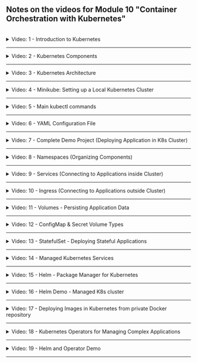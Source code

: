 ## Notes on the videos for Module 10 "Container Orchestration with Kubernetes"
<br />

<details>
<summary>Video: 1 - Introduction to Kubernetes</summary>
<br />

Kubernetes (aka K8s or Kube) is an open source container orchestration tool, developed by Google. It automates many processes involved in deploying, managing and scaling containerized applications.

It provides
- high availability or no downtime
- automatic scaling
- disaster recovery - Backup and Restore
- self-healing

</details>

*****

<details>
<summary>Video: 2 - Kubernetes Components</summary>
<br />

Main Kubernetes components worth knowing:
- Pod
- Service
- Ingress
- Config Map
- Secret
- Deployment
- Statefulset
- Volumes

### Pod
- Smallest unit of K8s
- An abstraction over container
- Usually 1 container per Pod (1 main container and n helper containers)
- Each Pod gets its own internal IP address (not each container)
- Pods are ephemeral (can die and be replaced)
- A new IP address is assigned on re-creation

### Service
- A permanent IP address that can be attached to a Pod
- Lifecycles of Service and Pod are not connected, so if a Pod crashes and gets re-created, the Service and its IP address will stay the same
- If Pods are replicated on multiple nodes, the Service can also serve as a loadbalancer for the Pods of the same type
- When creating a service you can specify its type:
  - Internal Service: By default, for example a database, which should not be accessible from outside
  - External Service: Application accessible through browser
- The address of an external Service is just `http://<node-ip>:<service-port>`

### Ingress
- Ingress is the entrypoint to your K8s cluster
- Request goes to Ingress first, which does the forwarding to the Service
- The address of the Ingress is `https://<my-app-domain>`

### ConfigMap & Secret
For external configuration, Kubernetes has these 2 components:
- ConfigMaps store non-confidential data in key-value pairs
- Secrets store sensitive data such as passwords or tokens. See [Managing Secrets](https://blog.aquasec.com/managing-kubernetes-secrets) for more information.
- Pods can consume ConfigMaps and Secrets 
  - as environment variables, 
  - CLI arguments 
  - or as config files in a Volume

### Volume
When a container crashes, K8s restarts the container but with a clean state. Meaning your data is lost!

- The Volume component attaches a physical storage on a hard drive to your Pod
- The storage could be either on a local server or outside the K8s cluster

Think of storage as an external hard drive plugged in to your K8s cluster. As a consequence, K8s doesn't manage any data persistence. So you are responsible for backing up, replicating the data etc.

### Deployment
A Deployment is a blueprint of Pods. By defining the number of replicas, K8s creates the Pods. The Service acts as a loadbalancer for the replicated Pods. Having load balanced replicas our setup is much more robust.

### StatefulSet
A StatefulSet is a blueprint for stateful applications, like databases etc. In addition to replicating features, StatefulSet makes sure database reads and writes are synchronized to avoid data inconsistencies.

### Layers of Abstraction
Deployment manages a\
-> ReplicaSet, which manages\
--> Pods, which are an abstraction of\
---> Containers

</details>

*****

<details>
<summary>Video: 3 - Kubernetes Architecture</summary>
<br />

A Kubernetes cluster consists of a set of machines, called "Nodes". There are two types of Nodes:
- **Worker Nodes** run the containerized applications. Each Node runs multiple Pods.
- **Control Planes** manage the Worker Nodes and their Pods in the cluster. Replicated over multiple machines.

### Worker Node
On each worker node 3 processes need to be installed:
- **Container Runtime:** responsible for running containers (e.g. containerd, CRI-O, Docker)
- **Kubelet:** Agent that makes sure containers are running in a Pod. Talks to underlying server (to get resources for Pod) and container runtime (to start containers in Pod)
- **Kube-Proxy:** A network proxy with intelligent forwarding of requests to the Pods (e.g. forwarding to a Pod running on the same Node to avoid network traffic)

### Control Plane
Control Planes makes global decisions about the cluster. They detect and respond to cluster events. On each control plane 4 processes need to be installed:
- **API server:** The cluster gateway - single entrypoint to the cluster. Acts as a gatekeeper for authentication, validating the request. Clients to interact with the API server are UI, API or CLI (kubectl).
- **Scheduler:** Decides on which Node a new Pod should be scheduled. Factors taken into account for scheduling decisions are resource requirements, hardware/software/ policy constraints, data locality, ... After having chosen the node, the Kubelet on that node does the actual work of running the Pod.
- **Controller Manager:** Detects state changes, like crashing of Pods, and tries to recover the cluster state as soon as possible. For that it makes request to the Scheduler to re-schedule those Pods.
- **etcd:** K8s' backing store for all cluster data. A consistent, high-available key-value store. Every change in the cluster gets saved or updated into it. All other processes like Scheduler, Controller Manager etc. do their work based on the data in etcd as well as communicate with each other through etcd store.

### Increase Cluster Capacity
To add more control plane nodes or worker nodes to the cluster, just get a fresh machine, install the required K8s processes on it and join it to the K8s cluster using a K8s command.

</details>

*****

<details>
<summary>Video: 4 - Minikube: Setting up a Local Kubernetes Cluster</summary>
<br />

### Minikube
Minikube implements a local K8s cluster. This is useful for local K8s application development. Control Plane and Worker processes run on one machine. You can run Minikube either as a container or virtual machine on your laptop.

#### Install Minikube (on Mac)
- [Installation Guide for Minikube](https://minikube.sigs.k8s.io/docs/start/)
- [Installation Guide for Kubectl](https://kubernetes.io/docs/tasks/tools/install-kubectl)

```sh
# using docker
brew update
brew install minikube
minikube start --driver=docker
minikube status

# using hyperkit
brew update
brew install hyperkit
brew install minikube
minikube start --vm-driver=hyperkit
minikube status

# kubectl has been installed as a dependency of minikube
# we don't have to install it separately
kubectl get nodes
```

</details>

*****

<details>
<summary>Video: 5 - Main kubectl commands</summary>
<br />

Kubectl is a CLI tool to interact with your K8s cluster. In order for kubectl to access a K8s cluster, it needs a kubeconfig file, which is created automatically when deploying your minikube cluster. By default, the config file is located at `~/.kube/config`. This location can be overridden by exporting an environment variable KUBECONFIG.

### Basic kubectl Commands

See [reference](https://kubernetes.io/docs/reference/kubectl/)

```sh
# list components
kubectl get all
kubectl get node(s)
kubectl get pod(s)
kubectl get service(s)
kubectl get deployment(s)
kubectl get replicaset(s)

# create components
kubectl create {k8s component} {name} {options}
kubectl create deployment nginx-depl --image=nginx

# edit / delete components
kubectl edit {k8s component} {name}
kubectl delete {k8s component} {name}
kubectl delete -f config-file.yaml

# debug pods
kubectl logs {pod-name}
kubectl describe {pod-name}

# enter the container
kubectl exec -it {pod-name} -- bash

# apply a configuration file
kubectl apply -f config-file.yaml

# create a configuration file
kubectl create deployment --image=nginx helloworld -o yaml --dry-run=client > helloworld-deployment.yaml

# export a configuration file
kubectl get deployment helloworld -o yaml > helloworld-deployment-orig.yaml 

# --- get help ---

kubectl options
kubectl help
kubectl create --help
kubectl create deployment --help

# metrics
kubectl top # returns current CPU and memory usage for a cluster’s pods or nodes, or for a particular pod or node if specified
```

</details>

*****

<details>
<summary>Video: 6 - YAML Configuration File</summary>
<br />

Kubernetes configuration/manifest files are declarative, i.e. they specify the desired state of a K8s component. Each configuration file has 3 parts:
- **metadata**
- **specification:** the attributes of "spec" are specific to the component kind
- **status:** automatically generated and added by K8s; K8s gets this information from etcd, which holds the current/actual state of any K8s component; if the actual state differs from the specified/desired state, K8s tries to fix that and reach the desired state

```yaml
apiVersion: apps/v1
kind: Deployment
metadata:
  name: devops-deployment
  labels:
    app: devops
spec:
  replicas: 1
  selector:
    matchLabels:
      app: devops
  template: # Pod configuration
    metadata:
      labels:
        app: devops
    spec:
      containers:
      - name: nginx
        image: nginx:1.16
        ports:
        - containerPort: 8080
status:
  availableReplicas: 1
  conditions:
  - lastTransitionTime: "2023-04-16T16:33:13Z"
    lastUpdateTime: "2023-04-16T16:33:13Z"
    message: Deployment has minimum availability.
    reason: MinimumReplicasAvailable
    status: "True"
    type: Available
  - lastTransitionTime: "2023-04-16T16:33:02Z"
    lastUpdateTime: "2023-04-16T16:33:13Z"
    message: ReplicaSet "tododevops-deployment-74b5b8bb9f" has successfully progressed.
    reason: NewReplicaSetAvailable
    status: "True"
    type: Progressing
  observedGeneration: 1
  readyReplicas: 1
  replicas: 1
  updatedReplicas: 1
```

The configuration of a Deployment is a bit special since it's an abstraction over Pod. Inside the Deployment spec we have the Pod configuration (own "metadata" and "spec" section = blueprint for Pod).

### Connecting components (Labels, Selectors & Ports)
Labels are key/value pairs that are attached to resources. The key and value can be randomly chosen. Via a selector the user can identify a set of resources (since labels do not provide uniqueness).

Connecting Deployment to Pods: The label of the Pod (in the template's metadata) is matched by the selector (matchedLabels) in the deployment spec.

Connecting Services to Deployments / Pods: The label of the Deployment and Pod is matched by the selector in the Service spec (the service must know which Pod belongs to it):

```yaml
apiVersion: v1
kind: Service
metadata: 
  name: devops-service
spec:
  selector:
    app: devops
  ports:
    - protocol: TCP
      port: 80
      targetPort: 8080
```

The `port` of a service specifies the port the service is listening on, whereas the `targetPort` defines the port the service is forwarding requests to. The `targetPort` of the service must match the `containerPort` of the Pod.

To see if a service is connected with the right pods, execute `kubectl describe service <service-name>` to see the endpoints of the service. The IP address of a Pod can be displayed with `kubectl get pod <pod-name> -o wide`.

To get the whole configuration file of a running deployment (and check the status information added by K8s), execute `kubectl get deployment <deployment-name> -o yaml > deployment-config-result.yaml` or `kubectl get deployment <deployment-name> -o yaml | less`.

</details>

*****

<details>
<summary>Video: 7 - Complete Demo Project (Deploying Application in K8s Cluster)</summary>
<br />

Overview:
- User updates entries in database via browser
- External service for Mongo Express as UI
- Internal service for MongoDB as database
- ConfigMap and Secret holds the MongoDB's endpoint (Service name of MongoDB) and credentials (user, pwd), which gets injected to MongoExpress Pod, so MongoExpress can connect to the DB

K8s Components needed in this setup:
- 2 Deployments / Pods
- 2 Services (1 internal, 1 external)
- 1 ConfigMap (holding internal service name needed by Mongo Express to connect to Mongo DB)
- 1 Secret (holding DB credentials needed by Mongo DB and Mongo Express)

Precondition: Minikube cluster is running on local machine (inside a Docker container).

### MongoDB Deployment
Create a file called `mongodb.yaml` with the following content:
```yaml
apiVersion: apps/v1
kind: Deployment
metadata:
  name: mongodb-deployment
  labels:
    app: mongodb
spec:
  replicas: 1
  selector:
    matchLabels:
      app: mongodb
  template:
    metadata:
      labels:
        app: mongodb
    spec:
      containers:
      - name: mongodb
        image: mongo
        ports:
        - containerPort: 27017
        env:
        - name: MONGO_INITDB_ROOT_USERNAME
          valueFrom:
            secretKeyRef:
              name: mongodb-secret
              key: mongo-root-username
        - name: MONGO_INITDB_ROOT_PASSWORD
          valueFrom:
            secretKeyRef:
              name: mongodb-secret
              key: mongo-root-password
```

We don't add the username and password as plaintext values to this file. Instead we create a secret holding these values and reference it.

### Secret
Create a file called `mongodb-secret.yaml` with the following content:
```yaml
apiVersion: v1
kind: Secret
metadata:
  name: mongodb-secret
type: Opaque
data:
  mongo-root-username: bW9uZ28=
  mongo-root-password: c2VjcmV0
```

The username and password strings are base64 encoded plain-text values. To get them enter the following commands in a shell:
```sh
echo -n 'mongo' | base64 # -n: suppresses the trailing newline character
# => bW9uZ28=
echo -n 'secret' | base64
# => c2VjcmV0
```

Because we reference the secret from within the deployment, the secret must exist when we create the deployment. So we create the secret first and then the deployment:
```sh
kubectl apply -f mongodb-secret.yaml
kubectl apply -f mongodb.yaml

# wait until the pod is ready
kubectl get pods --watch
#NAME                                  READY   STATUS              RESTARTS   AGE
#mongodb-deployment-5d966bd9d6-2ng9f   0/1     ContainerCreating   0          5s
#mongodb-deployment-5d966bd9d6-2ng9f   1/1     Running             0          55s
```

### Internal Service for MongoDB Pod
Append the following content to the `mongodb.yaml` file:
```yaml
--- # delimiter for multiple documents within one configuration yaml
apiVersion: v1
kind: Service
metadata: 
  name: mongodb-service
spec:
  selector:
    app: mongodb # must match the label of the pod
  ports:
    - protocol: TCP
      port: 27017
      targetPort: 27017 # must match the containerPort of the pod
```

Now re-apply the changes: `kubectl apply -f mongodb.yaml`.

### MongoExpress Deployment
Create a file called `mongoexpress.yaml` with the following content:
```yaml
apiVersion: apps/v1
kind: Deployment
metadata:
  name: mongo-express-deployment
  labels:
    app: mongo-express
spec:
  replicas: 1
  selector:
    matchLabels:
      app: mongo-express
  template:
    metadata:
      labels:
        app: mongo-express
    spec:
      containers:
      - name: mongo-express
        image: mongo-express
        ports:
        - containerPort: 8081
        env:
        - name: ME_CONFIG_MONGODB_SERVER
          valueFrom:
            configMapKeyRef:
              name: mongodb-configmap
              key: database_url
        - name: ME_CONFIG_MONGODB_ADMINUSERNAME
          valueFrom:
            secretKeyRef:
              name: mongodb-secret
              key: mongo-root-username
        - name: ME_CONFIG_MONGODB_ADMINPASSWORD
          valueFrom:
            secretKeyRef:
              name: mongodb-secret
              key: mongo-root-password
```

### ConfigMap
Create a file called `mongodb-configmap.yaml` with the following content:
```yaml
apiVersion: v1
kind: ConfigMap
metadata:
  name: mongodb-configmap
data:
  database_url: mongodb-service # must match the name of the internal service
```

Just like with the secret before, the config-map must exist when we create the deployment. So we create the config-map first and then the deployment:
```sh
kubectl apply -f mongodb-configmap.yaml
kubectl apply -f mongoexpress.yaml

# wait until the deployment is ready
kubectl get deployments --watch
#NAME                       READY   UP-TO-DATE   AVAILABLE   AGE
#mongo-express-deployment   0/1     1            0           1s
#mongodb-deployment         1/1     1            1           82m
#mongo-express-deployment   1/1     1            1           43s
```

### External Service for MongoExpress Pod
Append the following content to the `mongoexpress.yaml` file:
```yaml
---
apiVersion: v1
kind: Service
metadata: 
  name: mongo-express-service
spec:
  selector:
    app: mongo-express
  type: LoadBalancer # badly chosen name, because internal services also do load-balancing
                     # just assigns the service an external IP address
  ports:
    - protocol: TCP
      port: 8081
      targetPort: 8081
      nodePort: 30000 # must be between 30'000 and 32'767
```

Now re-apply the changes and list all services:
```sh
kubectl apply -f mongoexpress.yaml
kubectl get services
# =>
#NAME                    TYPE           CLUSTER-IP     EXTERNAL-IP   PORT(S)          AGE
#kubernetes              ClusterIP      10.96.0.1      <none>        443/TCP          42h
#mongo-express-service   LoadBalancer   10.97.135.6    <pending>     8081:30000/TCP   15s
#mongodb-service         ClusterIP      10.108.21.76   <none>        27017/TCP        17m
```

In "normal" K8s clusters the LoadBalancer service would get an external IP address. Because we are in a minikube cluster, the external IP address just shows `<pending>`. To assign an IP address accessible by our local browser we execute `minikube service mongo-express-service` which assigns an IP address and opens the browser pointing to this IP address and the external port of the specified service (or in the case of minikube running in a docker container, it opens a tunnel into the docker container):

```sh
minikube service mongo-express-service
#|-----------|-----------------------|-------------|---------------------------|
#| NAMESPACE |         NAME          | TARGET PORT |            URL            |
#|-----------|-----------------------|-------------|---------------------------|
#| default   | mongo-express-service |        8081 | http://192.168.49.2:30000 |
#|-----------|-----------------------|-------------|---------------------------|
#🏃  Start Tunnel für den Service mongo-express-service
#|-----------|-----------------------|-------------|------------------------|
#| NAMESPACE |         NAME          | TARGET PORT |          URL           |
#|-----------|-----------------------|-------------|------------------------|
#| default   | mongo-express-service |             | http://127.0.0.1:59516 |
#|-----------|-----------------------|-------------|------------------------|
#🎉  Öffne Service default/mongo-express-service im Default-Browser...
#❗  Weil Sie einen Docker Treiber auf darwin verwenden, muss das Terminal während des Ausführens #offen bleiben.
```

</details>

*****

<details>
<summary>Video: 8 - Namespaces (Organizing Components)</summary>
<br />

Namespaces organise resources in a K8s cluster. There are 4 namespaces available in a new cluster:
```sh
kubectl get namespaces
# =>
# NAME              STATUS   AGE
# default           Active   46h
# kube-node-lease   Active   46h
# kube-public       Active   46h
# kube-system       Active   46h
```

- kube-system: don't modify anything in this namespace; system processes and control-plane processes are running in this namespace
- kube-public: contains publicly accessible data (`kubectl cluster-info`)
- kube-node-lease: holds information about the heartbeats of nodes; each node has its associated lease object whithin this namespace (holding availabilty information)
- default: start deploying your application in the default namespace

To create a new namespace, use the command
```sh
kubectl create namespace <ns-name>
```

Or apply a config file of the following form:
```sh
apiVersion: v1
kind: Namespace
metadata:
  name: <ns-name>
```

Within a configuration file the target namespace for the component can be specified in the metadata section:
```yaml
apiVersion: v1
kind: ConfigMap
metadata:
  name: mongodb-configmap
  namespace: my-namespace
data:
  database_url: mongodb-service
```

When applying a configuration file using `kubectl` the target namespace can be specified using the option --namespace or short -n:
```sh
kubectl apply -f config.yaml --namespace=my-namespace
```

In `kubectl` commands listing components you can add the option --namespace or short -n to specify the namespace from which you want to display the components:
```sh
kubectl get deployments -n=dev
```

### Use Cases for When to Use Namespaces
- Group resources logically (e.g. database, monitoring, etc.)
- Isolate team resources to avoid conflicts
- Define environments and share resources between them (e.g. dev, stage, prod, using resources in one elastic-stack namespace; or prod-blue, prod-green using resources in one elastic-stack namespace)
- Limit permissions and compute resources (CPU, RAM, Storage) per namespace

Restrictions: In namespace B you cannot reference a ConfigMap or a Secret defined in namesapce A.

But you can share a Service defined in namespace A and use it in namespace B too. For example if the service 'mongodb-service is defined in the namespace 'database' and you want to reference it from a ConfigMap specification in namespace 'my-namespace', you just add '.database' to the service-name:
```yaml
apiVersion: v1
kind: ConfigMap
metadata:
  name: mongodb-configmap
  namespace: my-namespace
data:
  database_url: mongodb-service.database
```

There are components that cannot be added to a namespace, but live globally in the cluster (like PersistentVolume, Node or Namespace itself). To list all resources that cannot be added to a namespace, execute
```sh
kubectl api-resources --namespaced=false
```

</details>

*****

<details>
<summary>Video: 9 - Services (Connecting to Applications inside Cluster)</summary>
<br />

Each Pod has its own IP address, but when a Pod is replaced by a new one (e.g. because the old one crashed), it gets a new IP address.

Services belong to a Pod (or a group of replicated Pods) and have a lifecycle independent from the Pods. They have a stable IP address and act as a load-balancer for the replicated Pods.

There are three different types of Services:
- ClusterIP
- NodePort
- LoadBalancer

### ClusterIP Services

This is the default type of services (if no type is specified). It is an internal service, not accessible from outside the cluster. But all Pods in the cluster can talk to this internal service.

How does a Service know which Pods belong to it? The set of Pods targeted by a Service is determined by a selector. E.g. the selector `app: mongodb` (under the Service's spec > selector attribute) selects any Pod with the label `app: mongodb` (under the Pod's metadata > labels attribute). Selectors may also have multiple key value pairs. Then the Pods must have all these labels to get selected.

A Pod may have multiple containers (a main container and its helper containers / side-cars). Each container gets its own port within the Pod. How does the Service know which container/port the request must be forwarded to? The attribute `targetPort` (under the Service's spec > ports attribute) matches the port of the container (under the Pod's spec > containers > ports attribute).

#### Subtype Multi-Port Internal Service
If a helper-container within a port must be accessible too (e.g. a mongodb-exporter used by a monitoring component), the Service for that Pod must have multiple ports:
```yaml
apiVersion: v1
kind: Service
metadata: 
  name: mongodb-service
spec:
  selector:
    app: mongodb
  ports:
    - name: mongodb
      protocol: TCP
      port: 27017
      targetPort: 27017
    - name: mongodb-exporter
      protocol: TCP
      port: 9216
      targetPort: 9216
```

Note that port definitions must be given a name as soon as you have more than one.

#### Subtype Headless Internal Service

When a client needs to communicate with one specific Pod directly, instead of a randomly (by the service) selected one. Use case: when Pod replicas are not identical, for example with stateful apps, like when only master is allowed to write to database.

When a client needs to get the IP address of a Service, it can do a K8s DNS lookup and get the cluster IP address of the Service. But if you set the `clusterIP` attribute of a Service to be `None`, that Service won't get an IP address and the K8s DNS lookup will directly return the IP addresses of the Pods behind that Service.

```yaml
apiVersion: v1
kind: Service
metadata: 
  name: mongodb-service-headless
spec:
  clusterIP: None # <---
  selector:
    app: mongodb
  ports:
    - protocol: TCP
      port: 27017
      targetPort: 27017
```

### NodePort Services
NodePort Services are external services, i.e. they are directly accessible from outside the cluster. They are exposed on each node's IP at a static port. So the URL is the IP address of Worker Node plus the node port.

```yaml
apiVersion: v1
kind: Service
metadata: 
  name: mongodb-service-nodeport
spec:
  type: NodePort
  selector:
    app: mongodb
  ports:
    - protocol: TCP
      port: 27017
      targetPort: 27017
      nodePort: 30000 # must be within the range of 30000 .. 32767
```

Note that a ClusterIP Service, to which the NodePort Service routes, is automatically created (using the `port` and `targetPort` attributes).

If the Pods related to a NodePort Service are living on different Nodes, the NodePort Service will act as a load-balancer over these Nodes (same as load-balancing on Pod level, but on Node level).

### LoadBalancer Services
Open up ports on Nodes and making them directly accessible from outside the cluster is not secure as external traffic now has access to fixed ports on each Node.

A better solution is to use a Service of type `LoadBalancer`. It exposes the Service externally using the cloud provider's load balancer. NodePort and ClusterIP Services, to which the external load balancer routes, are automatically created. The load balancer will be the only entry point to the services.

```yaml
apiVersion: v1
kind: Service
metadata: 
  name: mongodb-service-loadbalancer
spec:
  type: LoadBalancer
  selector:
    app: mongodb
  ports:
    - protocol: TCP
      port: 27017
      targetPort: 27017
      nodePort: 30000 # must be within the range of 30000 .. 32767
```

In production you will either configure Ingress or a LoadBalancer service to make a Service accessible from outside the cluster.

</details>

*****

<details>
<summary>Video: 10 - Ingress (Connecting to Applications outside Cluster)</summary>
<br />

Instead of accessing your application via `http://<external-service-ip>:port` you would prefer something like `https://myapp.com/`. This is where Ingress comes in. It acts as the entry-point of your application and pass incoming requests over to an internal Service.

### Configuration YAML
```yaml
apiVersion: networking.k8s.io/v1
kind: Ingress
metadata:
  name: myapp-ingress
spec:
  rules:
  - host: myapp.com # map domain name to IP address of the node, which is the entrypoint
    http: # 2nd step: incoming request gets forwarded to internal service
      paths:
      - path: /
        pathType: Prefix
        backend:
          service:
            name: myapp-internal-service
            port:
              number: 8080
```

### Ingress Controller
You need an implementation for Ingress, which is the Ingress Controller (a Pod). It
- evaluates all the rules defined in Ingress configuration files,
- manages redirections,
- is the entry-point to the cluster.

There are many third-party [implementations](https://kubernetes.io/docs/concepts/services-networking/ingress-controllers/). The implementation of K8s is the [Nginx Ingress Controller](https://www.nginx.com/products/nginx-ingress-controller/).

In production environment you usually have load-balancer or another kind of proxy which acts as the only entry point to your k8s cluster and redirects incoming requests to the Ingress Controller.

### Install Ingress in Minikube
To install an Ingress Controller in Minikube, you can automatically start the K8s Nginx implementation of Ingress Controller by executing the following command:
```sh
minikube addons enable ingress
# Nachdem das Addon aktiviert wurde, führen Sie bitte "minikube tunnel" aus, dann sind ihre Resourcen über "127.0.0.1" erreichbar

# check
kubectl get pods -n kube-system
```

### Configure Ingress for Access to K8s Dashboard
Start K8s Dashboard in Minikube:
```sh
minikube dashboard # this opens the K8s dashboard in the default browser
```

Collect the information needed to configure Ingress:
```sh
# in a new terminal
kubectl get namespaces
# NAME                   STATUS   AGE
# default                Active   4d22h
# ingress-nginx          Active   23h
# kube-node-lease        Active   4d22h
# kube-public            Active   4d22h
# kube-system            Active   4d22h
# kubernetes-dashboard   Active   22h   <----

kubectl get all -n kubernetes-dashboard
# ...
# NAME                                TYPE        CLUSTER-IP      EXTERNAL-IP   PORT(S)    AGE
# service/kubernetes-dashboard        ClusterIP   10.110.201.35   <none>        80/TCP     23h
# ...
```

Create a file called `dashboard-ingress.yaml` with the following content:
```yaml
apiVersion: networking.k8s.io/v1
kind: Ingress
metadata:
  name: dashboard-ingress
  namespace: kubernetes-dashboard
spec:
  rules:
  - host: dashboard.com
    http:
      paths:
      - path: /
        pathType: Prefix
        backend:
          service:
            name: kubernetes-dashboard
            port: 80
```

Apply this config file and wait for an IP address to be assigned:
```sh
kubectl apply -f dashboard-ingress.yaml

kubectl get ingress -n kubernetes-dashboard --watch
# NAME                CLASS   HOSTS           ADDRESS        PORTS   AGE
# dashboard-ingress   nginx   dashboard.com                  80      5s
# dashboard-ingress   nginx   dashboard.com   192.168.49.2   80      32s
```

In order to map the defined host `dashboard.com` to the IP address assigned to ingress, we add an entry `192.168.49.2    dashboard.com` to the hosts file `/etc/hosts`. Now we can access the dashboard using `http://dashboard.com`.

****
Note: This seems not to work when using minikube with Docker driver.
****

### Define Multiple Paths for the Same Host
```yaml
apiVersion: networking.k8s.io/v1
kind: Ingress
metadata:
  name: myapp-ingress
spec:
  rules:
  - host: myapp.com
    http:
      paths:
      - path: /analytics
        pathType: Prefix
        backend:
          service:
            name: analytics-service
            port: 3000
      - path: /shopping
        pathType: Prefix
        backend:
          service:
            name: shopping-service
            port: 8080
```

### Define Multiple Subdomains
```yaml
apiVersion: networking.k8s.io/v1
kind: Ingress
metadata:
  name: myapp-ingress
spec:
  rules:
  - host: analytics.myapp.com
    http:
      paths:
      - path: /
        pathType: Prefix
        backend:
          service:
            name: analytics-service
            port: 3000
  - host: shopping.myapp.com
    http:
      paths:
      - path: /
        pathType: Prefix
        backend:
          service:
            name: shopping-service
            port: 8080
```

### Configuring TLS Certificate
```yaml
apiVersion: networking.k8s.io/v1
kind: Ingress
metadata:
  name: tls-example-ingress
spec:
  tls:
  - hosts:
    - myapp.com
    secretName: myapp-secret-tls
  rules:
  - host: myapp.com
    http:
      paths:
      - path: /
        pathType: Prefix
        backend:
          service:
            name: myapp-service
            port: 3000
---
apiVersion: v1
kind: Secret
metadata:
  name: myapp-secret-tls
  namespace: default
data:
  tls.crt: <base64 encoded cert>
  tls.key: <base64 encoded key>
type: kubernetes.io/tls # <-----
```

</details>

*****

<details>
<summary>Video: 11 - Volumes - Persisting Application Data</summary>
<br />

K8s offers no data persistence out of the box.

A volume is a directory (with some data in it), which is accessible to the containers in a Pod. Persistent volumes exist beyond the lifetime of a Pod, even beyond the lifetime of the cluster. Volumes must be available on all nodes, because it is not known on which node a new pod gets started when the old one is replaced.

 The way to persist data in K8s using volumes is with these 3 resources:
- Persistent Volume (PV): Storage in the cluster that has been provisioned by an administrator or dynamically provisioned using Storage Classes
- Persitent Volume Claim (PVC): A request for storage by a user; similar to Pods, while Pods consume node resources, PVCs consume PV resources
- Storage Class (SC): SC provisions PV dynamically when PVC claims it

### Persitent Volume
Persistent Volumes are NOT namespaced, so PV resource is accessible to the whole cluster. Depending on storage type, spec attributes differ. In official documentation you can find a complete list of more than 25 storage backends supported by K8s.

PV is configured in a yaml file (kind: `PersistentVolume`). The spec attribute differs depending on the storage type. The following is an example of a Persitent Volume using an NFS server:
```yaml
apiVersion: v1
kind: PersistentVolume
metadata:
  name: pv0003
spec:
  capacity:
    storage: 5Gi
  volumeMode: Filesystem
  accessModes:
    - ReadWriteOnce
  persistentVolumeReclaimPolicy: Recycle
  storageClassName: slow
  mountOptions:
    - hard
    - nfsvers=4.1
  nfs:
    path: /tmp
    server: 172.17.0.2
```

Persistant Volume is just an abstraction. The real physical storage resource (e.g. local filesystem, remote NFS, cloud storage) has to be made available to the cluster and provisioned by a system administrator. It can be seen as a plugin to the cluster.

Local volumes are tied to one specific node. And they don't survive a cluster crash. For database storage you should always use a remote volume type.

### Persistent Volume Claim
System administrators provision the persistent volume resources for a cluster. And K8s users (developers) have to make these volumes available for their Pods. They can claim volume resources using Persistent Volume Claims (PVC). PVCs are also createed using a yaml configuration. Here's an example:
```yaml
apiVersion: v1
kind: PersistentVolumeClaim
metadata:
  name: my-pvc
spec:
  accessModes:
    - ReadWriteOnce
  volumeMode: Filesystem
  resources:
    requests:
      storage: 8Gi
  storageClassName: slow
```

Based on the specified requirements of the PVC, the best matching persistent volume resource is chosen. The volume claimed in the PVC can then be made available to the Pod by referencing the PVC:
```yaml
apiVersion: v1
kind: Pod
metadata:
  name: my-pod
spec:
  containers:
    name: nginx
    image: nginx
    volumeMounts: # mounting the volume into the container
    - name: my-pod-dir
      mountPath: "/var/www/html"
  volumes: # mounting the volume into the Pod
    - name: my-pod-dir
      persistentVolumeClaim:
        claimName: my-pvc
```

Note that PVCs must be in the same namespace as the related Pod, whereas PVs are not namespaced and are available for all nodes.

### Summary on the Levels of Abstraction
- The Pod requests the volume through a PVC.
- The PVC tries to find a PV in the cluster satisfying the PVCs requirements.
- The PV has the actual storage backend.

The Volume is mounted into the Pod and then from the Pod into the container(s). A Pod (and a container) can mount multiple volumes of different type.

ConfigMap and Secret are local volume types directly managed by K8s (see next video).

### Storage Class
In a cluster with hundreds of Pods needing persistent volume the system administrator would have to define many PVs manually. A tedious task that can quickly get very time consuming and messy. Storage classes provision Persistent Volumes dynamically and automatically whenever a PVC claims it. They are also configured in a yaml file. The storage backend is defined in the `provisioner` attribute:

```yaml
apiVersion: storage.k8s.io/v1
kind: StorageClass
metadata:
  name: slow
provisioner: kubernetes.io/aws-ebs # internal provisioner (prefix kubernetes.io)
parameters:
  type: io1
  iopsPerGB: "10"
  fsType: ext4
```

Another example of a storage class using an external provisioner:

```yaml
apiVersion: storage.k8s.io/v1
kind: StorageClass
metadata:
  name: example-nfs
provisioner: example.com/external-nfs # external provisioner
parameters:
  server: nfs-server.example.com
  path: /share
  readOnly: "false"
```

Storage Class is another abstraction level. It abstracts the underlying storage provider and defines the parameters for that storage.

If you want to let a storage class automatically provision a PV for your PVC, you can add a `storageClassName` attribute to your PVCs `spec`, referencing the required Storage Class. When the Pod then claims storage via the PVC, the PVC requests storage from the Storage Class, which then creates a PV that meets the need of the claim using the provisioner from the actual storage backend.

</details>

*****

<details>
<summary>Video: 12 - ConfigMap & Secret Volume Types</summary>
<br />

With ConfigMap and Secret you can pass individual key-value pairs to your Pods as we've seen in video 7:
```yaml
apiVersion: v1
kind: ConfigMap
metadata:
  name: mongodb-configmap
data:
  database_url: mongodb-service
---
apiVersion: v1
kind: Secret
metadata:
  name: mongodb-secret
type: Opaque
data:
  mongo-root-username: bW9uZ28=
  mongo-root-password: c2VjcmV0
---
apiVersion: apps/v1
kind: Deployment
metadata:
  name: mongo-express
  labels:
    app: mongo-express
spec:
  replicas: 1
  selector:
    matchLabels:
      app: mongo-express
  template:
    metadata:
      labels:
        app: mongo-express
    spec:
      containers:
      - name: mongo-express
        image: mongo-express
        ports:
        - containerPort: 8081
        env:
        - name: ME_CONFIG_MONGODB_ADMINUSERNAME
          valueFrom:
            secretKeyRef:
              name: mongodb-secret
              key: username
        - name: ME_CONFIG_MONGODB_ADMINPASSWORD
          valueFrom:
            secretKeyRef:
              name: mongodb-secret
              key: password
        - name: ME_CONFIG_MONGODB_SERVER 
          valueFrom: 
            configMapKeyRef:
              name: mongodb-configmap
              key: db_host
```

But how do you pass whole configuration files or certificate files to your Pods?

```yaml
apiVersion: v1
kind: ConfigMap
metadata:
  name: mosquitto-config-file
data:
  mosquitto.conf: |
    log_dest stdout
    log_type all
    log_timestamp true
    listener 9001 
---
apiVersion: v1
kind: Secret
metadata:
  name: mosquitto-secret-file
type: Opaque
data:
  secret.file: |
    c29tZSBzdXBlcnNlY3JldCBmaWxlIGNvbnRlbnRzIG5vYm9keSBzaG91bGQgc2Vl
---
apiVersion: apps/v1
kind: Deployment
metadata:
  name: mosquitto
  labels:
    app: mosquitto
spec:
  replicas: 1
  selector:
    matchLabels:
      app: mosquitto
  template:
    metadata:
      labels:
        app: mosquitto
    spec:
      containers:
        - name: mosquitto
          image: eclipse-mosquitto:1.6.2
          ports:
            - containerPort: 1883
          volumeMounts:
            - name: mosquitto-conf
              mountPath: /mosquitto/config
            - name: mosquitto-secret
              mountPath: /mosquitto/secret
              readOnly: true
      volumes:
        - name: mosquitto-conf
          configMap:
            name: mosquitto-config-file
        - name: mosquitto-secret
          secret:
            secretName: mosquitto-secret-file
```

See demo project 2 for more information.

</details>

*****

<details>
<summary>Video: 13 - StatefulSet - Deploying Stateful Applications</summary>
<br />

Stateless applications are deployed in Kubernetes using Deployment, an abstraction over a number of replicated, interchangeable (i.e. from a client's point of view identical) Pods.

Stateful applications are deployed using StatefulSet, which is also an abstraction over a number of replicated Pods, but the Pods are not interchangeable and when a Pod dies and needs to be re-scheduled, it gets the same ID as before. So replication is a more complex task with StatefulSets than it is with Deployments.

The sticky identifier is made up of the name of the StatefuleSet followed by an ordinal number (${statefull-set-name}-${ordinal}).

StatefulSets are used to deploy applications like databases. The first Pod takes the role of the master. Updates are only possible against the master Pod. Every additional Pod that gets scheduled is a worker Pod and synchronizes its data with the previous Pod. Worker Pods can only serve data queries. When Pods need to be down-scheduled, the first one to be deleted is the last created one. That's why fixed identifiers holding an ordinal are needed.

When a Pod of a StatefulSet gets deleted and re-scheduled, it is re-assigned the same volume. So each Pod needs its own PersistentVolume which must use a remote storage system, otherwise it could not be guaranteed, that it is accessable from the new Pod (that might be scheduled on a different Node than its predecessor).

With StatefulSets each Pod gets its individual DNS name (made up of ${pod-name}.${governing-service-name}).

It is important to mention, that a lot of the additional complexity (like configuring the cloning and data synchronization, make remote storage available, make backups, etc.) has to be managed by the developer. Stateful applications and containerized environments are not a really good match.

</details>

*****

<details>
<summary>Video: 14 - Managed Kubernetes Services</summary>
<br />

There are two options to create a Kubernetes cluster on a cloud platform:
- create your own cluster from scratch
- use a managed K8s service

Creating your own cluster is very time consuming as you have to setup and manage all the components (like control plane nodes) and resources (e.g. storage) by yourself.

When you use a managed Kubernetes service of the cloud provider, you only care about (and pay for) the worker nodes. You can use cloud storage solutions and a cloud native load balancer. The disadvantage is, that you depend on cloud provider specific components (vendor lock). This risk can be mitigated using Infrastructure As Code tools like Terraform or Ansible, which abstract away the underlying cloud provider.

### Examples of Managed Kubernetes Services
- AWS: Elastic Kubernetes Service (EKS)
- Azure: Azure Kubernetes Service (AKS) 
- Google: Google Kubernetes Engine (GKE) 
- Linode: Linode Kubernetes Engine (LKE)

</details>

*****

<details>
<summary>Video: 15 - Helm - Package Manager for Kubernetes</summary>
<br />

### Helm as a Package Manager
Helm is the package manager for Kubernetes. Think of it like apt/yum for Kubernetes. It helps in packaging YAML files and distributing them in public and private repositories.

To deploy your application into a K8s cluster you usually have to write a lot of K8s configuration/manifest files. These files can be bundeled into a Helm package which is called Helm Chart. A Helm chart contains a chart description (Chart.yaml) and one or more templates containing K8s manifest files. Helm is the tool managing these charts. Helm charts can be pushed to a Helm repository and downloaded by others needing to deploy ypur application. There a public repos, but you can also have your own private repo in your company (e.g. Nexus).

There are also a lot of official charts available for applications / components of general interest like Mysql, MongoDB, ElasticSearch or Prometheus. So if you want to use these components in your K8s cluster, you can just download the related Helm charts (often provided by the official creator of the component) and don't have to write all the needed K8s configuration files by yourself.

To find existing charts you can either execute `helm search <keywords>` on the command line or go to [Helm Hub](https://artifacthub.io/) and browse available packages.

### Helm as a Templating Engine
When deploying a couple of microservices, you often write K8s configurations files that are more or less the same and differ only in a few lines. With Helm Charts you can write template files containing the common part and placeholders like `{{ .Values.container.image }}`, from which the concrete configuration files will then be generated. The values are defined in a separate file called `values.yaml`.\
Another use case is to deploy the same bundle of K8s components across multiple environments (e.g. Development, Staging, Production).

### Helm Chart Structure
A Helm Chart directory has the following structure:
```txt
mychart/          -> top level folder defining the name of the chart
  Chart.yaml      -> meta info about the chart
  values.yaml     -> values needed in the template files
  charts/         -> dependencies (oder charts)
  templates/      -> the actual template files of this chart
  ...
```

To create the K8s configuration files execute `helm install --values=overlays/dev/values.yaml <chartname>`. The `values.yaml` file contains the default values. They are overridden/merged with the values in a file provided with the `--values` option resulting in the final `.Values` object referenced in the template files. As an alternative (for quick changes) it is also possible to override values with the `--set` option like this: `helm install --set version=2.0.0 <chartname>`.

### Helm Release Management
**Helm Version 2**\
Helm is divided into two parts, a Helm Client (CLI) and Server (called Tiller). Tiller is running in the K8s cluster where you want to deploy your components. When `helm install <chartname>` is executed, the YAML files are sent to the Tiller, which applies them on the K8s cluster. Tiller stores all the files it received thus creating a history of chart executions. You may then call `helm upgrade <chartname>` to just apply the changes to the existing deployment instead of creating a new one. You may also rollback to earlier versions using the `helm rollback <chartname>` command.

**Helm Version 3**\
Because Tiller has too much power inside the K8s cluster (it may create, update, delete components), it was seen as too big a security issue and got removed completely in Helm version 3.

In Helm 3, an application's state is tracked in-cluster by a pair of objects:
- the release object: represents an instance of an application
- the release version secret: represents an application's desired state at a particular instance of time (the release of a new version, for example)

A `helm upgrade` requires an existing release object (which it may modify) and creates a new release version secret that contains the new values and rendered manifest.

### Links
- [Install Helm](https://helm.sh/docs/intro/install/)
- [Helm Hub](https://artifacthub.io/)

</details>

*****

<details>
<summary>Video: 16 - Helm Demo - Managed K8s cluster</summary>
<br />

### Create a K8s Cluster on Linode Kubernetes Engine (LKE)
Login to your [Linode account](https://cloud.linode.com/), press the blue "Create" button and select "Kubernetes". Enter a cluster name (e.g. 'devops-bootcamp'), choose a region close to you (e.g. 'Frankfurt, DE (eu-central)') and select the latest Kubernetes version (e.g. 1.26). In the "Add Node Pools" section select the "Shared CPU" tab and add 2 "Linode 4 GB" nodes to the cart. Check the "I have read..." disclaimer and press the "Create Cluster" button.\
On the dashboard you can see the two worker nodes (Linodes). Wait until both are up and running.

In the Kubernetes section at the top you can download a 'devops-bootcamp-kubeconfig.yaml' file with the credentials and certificates you need to connect to the K8s cluster. Download it and set the environment variable KUBECONFIG on your local machine to this file:
```sh
export KUBECONFIG=</path/to/download-folder>/devops-bootcamp-kubeconfig.yaml

# now kubectl commands will be connected with the linode cluster
kubectl get nodes
# =>
# NAME                            STATUS   ROLES    AGE   VERSION
# lke104424-156177-6445973ec1e1   Ready    <none>   19m   v1.26.3
# lke104424-156177-6445973f23f0   Ready    <none>   19m   v1.26.3
```

### Deploy a Replicated Stateful MongoDB Service in the Cluster Using a Helm Chart
To deploy a StatefulSet for the MongoDB service we could create all the needed K8s configuration files by ourselves. Or we could use a bundle (Helm Chart) of those files.

If you haven't installed Helm yet, [install it now](https://helm.sh/docs/intro/install/). On a Mac, the easiest way to install Helm is to execute
```sh
brew update
brew install helm
```

Google for MongoDB Helm Charts. You should find the charts maintained by [Bitnami](https://bitnami.com/stack/mongodb/helm). Execute the following commands:
```sh
# add the bitnami repo
helm repo add bitnami https://charts.bitnami.com/bitnami

# search for mongodb charts in this repo
helm search repo bitnami/mongodb
# =>
# NAME                   	CHART VERSION	APP VERSION	DESCRIPTION                                       
# bitnami/mongodb        	13.9.4       	6.0.5      	MongoDB(R) is a relational open source NoSQL da...
# bitnami/mongodb-sharded	6.3.3        	6.0.5      	MongoDB(R) is an open source NoSQL database tha...
```

To see the parameters of the chart, open the browser and navigate to `https://github.com/bitnami/charts/tree/main/bitnami/mongodb`. You'll find that there are parameters `architecture`, `replicaCount`, `persistence.storageClass` and `auth.rootPassword` (among many others). To override these parameters create a file called `devops-bootcamp-mongodb-values.yaml` with the following content:
```yaml
architecture: replicaset
replicaCount: 3
persistence:
    storageClass: "linode-block-storage"
auth:
    rootPassword: t0p-secret
```

To install the chart in our Linode cluster execute the following commands:
```sh
helm install mongodb --values devops-bootcamp-mongodb-values.yaml bitnami/mongodb
# =>
# NAME: mongodb
# LAST DEPLOYED: Sun Apr 23 23:47:38 2023
# NAMESPACE: default
# STATUS: deployed
# REVISION: 1
# TEST SUITE: None
# NOTES:
# CHART NAME: mongodb
# CHART VERSION: 13.9.4
# APP VERSION: 6.0.5
# 
# ** Please be patient while the chart is being deployed **
# 
# MongoDB&reg; can be accessed on the following DNS name(s) and ports from within your cluster:
# 
#     mongodb.default.svc.cluster.local
# 
# To get the root password run:
#
#    export MONGODB_ROOT_PASSWORD=$(kubectl get secret --namespace default mongodb -o jsonpath="{.data.mongodb-root-password}" | base64 -d)
#
# To connect to your database, create a MongoDB&reg; client container:
#
#    kubectl run --namespace default mongodb-client --rm --tty -i --restart='Never' --env="MONGODB_ROOT_PASSWORD=$MONGODB_ROOT_PASSWORD" --image docker.io/bitnami/mongodb:6.0.5-debian-11-r4 --command -- bash
#
# Then, run the following command:
#    mongosh admin --host "mongodb" --authenticationDatabase admin -u root -p $MONGODB_ROOT_PASSWORD
#
# To connect to your database from outside the cluster execute the following commands:
#
#    kubectl port-forward --namespace default svc/mongodb 27017:27017 &
#    mongosh --host 127.0.0.1 --authenticationDatabase admin -p $MONGODB_ROOT_PASSWORD

kubectl get statefulset --watch
```

In the Linode web console you should see that three persistent volumes have been created (one for each replica) and attached to the two worker nodes.

### Deploy MongoExpress
Create a file called `devops-bootcamp-mongo-express.yaml` with the following content:
```yaml
apiVersion: apps/v1
kind: Deployment
metadata:
  name: mongo-express
  labels:
    app: mongo-express
spec:
  replicas: 1
  selector:
    matchLabels:
      app: mongo-express
  template:
    metadata:
      labels:
        app: mongo-express
    spec:
      containers:
      - name: mongo-express
        image: mongo-express
        ports: 
        - containerPort: 8081
        env:
        - name: ME_CONFIG_MONGODB_SERVER
          value: mongodb-0.mongodb-headless
        - name: ME_CONFIG_MONGODB_ADMINUSERNAME
          value: root # kubectl get pods; kubectl exec -it mongodb-0 -- env | grep MONGODB
        - name: ME_CONFIG_MONGODB_ADMINPASSWORD
          valueFrom: 
            secretKeyRef:
              name: mongodb              # kubectl get secrets
              key: mongodb-root-password # kubectl get secret mongodb -o yaml
---
apiVersion: v1
kind: Service
metadata:
  name: mongo-express-service
spec:
  selector:
    app: mongo-express
  ports:
    - protocol: TCP
      port: 8081
      targetPort: 8081
```

To find out some of the configuration values you can inspect the current state of the K8s cluster. To get the MongoDB admin username for example, execute the following commands:
```sh
kubectl get pods
# => 
# NAME                READY   STATUS    RESTARTS   AGE
# mongodb-0           1/1     Running   0          20h
# mongodb-1           1/1     Running   0          20h
# mongodb-2           1/1     Running   0          20h
# mongodb-arbiter-0   1/1     Running   0          20h

kubectl exec -it mongodb-0 -- env | grep MONGODB
# => 
# MONGODB_REPLICA_SET_NAME=rs0
# MONGODB_DISABLE_JAVASCRIPT=no
# MONGODB_REPLICA_SET_KEY=mAiQWTl6Xa
# MONGODB_ENABLE_JOURNAL=yes
# MONGODB_INITIAL_PRIMARY_HOST=mongodb-0.mongodb-headless.default.svc.cluster.local
# MONGODB_ROOT_PASSWORD=t0p-secret
# MONGODB_DISABLE_SYSTEM_LOG=no
# MONGODB_PORT_NUMBER=27017
# MONGODB_SYSTEM_LOG_VERBOSITY=0
# MONGODB_ADVERTISED_HOSTNAME=mongodb-0.mongodb-headless.default.svc.cluster.local
# MONGODB_ROOT_USER=root   <---------
# MONGODB_ENABLE_IPV6=no
# MONGODB_ENABLE_DIRECTORY_PER_DB=no
```

Or to get the secret key for the root password:
```sh
kubectl get secrets
# => 
# NAME                            TYPE                                  DATA   AGE
# default-token-2l7j9             kubernetes.io/service-account-token   3      23h
# mongodb                         Opaque                                2      21h
# mongodb-token-ds6qr             kubernetes.io/service-account-token   3      21h
# sh.helm.release.v1.mongodb.v1   helm.sh/release.v1                    1      21h

kubectl get secret mongodb -o jsonpath="{.data}"
# => {"mongodb-replica-set-key":"bUFpUVdUbDZYYQ==","mongodb-root-password":"dDBwLXNlY3JldA=="}
```

Apply the file, wait until the pod is running and make sure the server is listening for incoming requests:
```sh
kubectl apply -f devops-bootcamp-mongo-express.yaml

kubectl get pods
# =>
# NAME                             READY   STATUS    RESTARTS   AGE
# mongo-express-78d8b477c4-xtncr   1/1     Running   0          17s
# mongodb-0                        1/1     Running   0          21h
# mongodb-1                        1/1     Running   0          21h
# mongodb-2                        1/1     Running   0          21h
# mongodb-arbiter-0                1/1     Running   0          21h

kubectl logs mongo-express-78d8b477c4-xtncr
# =>
# ...
# Mongo Express server listening at http://0.0.0.0:8081
```

### Deploy Ingress Controller
You can install the K8s managed nginx-ingress controller using Helm:
```sh
helm repo add ingress https://kubernetes.github.io/ingress-nginx
helm install ingress-nginx ingress/ingress-nginx
# wait until IP address has been assigned
kubectl get service ingress-nginx-controller --watch
# => 
# NAME                       TYPE           CLUSTER-IP      EXTERNAL-IP     PORT(S)                      AGE
# ingress-nginx-controller   LoadBalancer   10.128.84.113   143.42.222.35   80:31566/TCP,443:30678/TCP   6m35s
```

When you go to the Linode management web-console and open the NodeBalancers section, you should see that there was one NodeBalancer created and its IP address is 143.42.222.35, the EXTERNAL-IP of the ingress LoadBalancer service.

### Create an Ingress Rule for Accessing MongoExpress from the Browser
Create a file called `devops-bootcamp-ingress.yaml` with the following content:
```yaml
apiVersion: networking.k8s.io/v1
kind: Ingress
metadata:
  annotations:
    kubernetes.io/ingress.class: nginx
  name: mongo-express
spec:
  rules:
    - host: 143-42-222-35.ip.linodeusercontent.com
      http:
        paths:
          - path: /
            pathType: Prefix
            backend:
              service:
                name: mongo-express-service
                port: 
                  number: 8081
```

Apply the file to the cluster:
```sh
kubectl apply -f devops-bootcamp-ingress.yaml

# check it
kubectl get ingress
# =>
# NAME            CLASS    HOSTS                                    ADDRESS         PORTS   AGE
# mongo-express   <none>   143-42-222-35.ip.linodeusercontent.com   143.42.222.35   80      59s
```

Now you can access the MongoExpress application in your browser navigating to [http://143-42-222-35.ip.linodeusercontent.com](http://143-42-222-35.ip.linodeusercontent.com). Create a new database and collection in it.

Then delete the Pods by scaling down the replicas to zero:
```sh
kubectl scale --replicas=0 statefulset/mongodb

kubectl get pods
# =>
# NAME                                        READY   STATUS        RESTARTS   AGE
# ingress-nginx-controller-5c6fd54c59-cwnwl   1/1     Running       0          33m
# mongo-express-78d8b477c4-xtncr              1/1     Running       0          60m
# mongodb-0                                   1/1     Running       0          22h
# mongodb-1                                   1/1     Running       0          22h
# mongodb-2                                   1/1     Terminating   0          22h
# mongodb-arbiter-0                           1/1     Running       0          22h
# ...
# NAME                                        READY   STATUS    RESTARTS   AGE
# ingress-nginx-controller-5c6fd54c59-cwnwl   1/1     Running   0          34m
# mongo-express-78d8b477c4-xtncr              1/1     Running   0          60m
# mongodb-arbiter-0                           1/1     Running   0          22h
``` 

In the Linode management web-console you will find that all the volumes have been unattached but are still there.

Now re-create the Pods by scaling the replicas up to 3 again
```sh
kubectl scale --replicas=3 statefulset/mongodb
```
and watch the volumes being re-attached to the new Pods in the Linode management web-console.

If you want to remove all the components created via Helm Charts, just execute:
```sh
helm uninstall ingress-nginx
helm uninstall mongodb
```

Note that the PersistentVolumes that have been created when installing the mongodb chart, don't get deleted by `helm uninstall`. This is a security feature, to keep the data in case you want to re-install the database later. If you want to delete the volumes, you'll have to do it manually in the Linode management web-console.

When you are done with the Kubernetes cluster on Linode, just delete it. Note that the volumes won't be deleted even if you delete the whole K8s cluster. You'll have to delete them manually.

</details>

*****

<details>
<summary>Video: 17 - Deploying Images in Kubernetes from private Docker repository</summary>
<br />

To pull a Docker image from a private repository into your K8s cluster, you have to configure explicit access from the K8s cluster to the private Docker registry. So you have to create a Secret component in the K8s cluster containing the credentials for the Docker registry. And then you have to use this Secret in the Deployment/Pod (`imagePullSecrets`).

For the demo there is a Docker image available in a private AWS ECR registry. And K8s is running in a local minikube cluster.

### Create a Secret component holding the Credentials for the AWS ECR registry
To create a Secret holding the credentials for docker-login, we create a configuration file of the following type:
```yaml
apiVersion: v1
kind: Secret
metadata:
  name: <secret-name>
data:
  .dockerconfigjson: <base64-encoded-contents-of ~/.docker/config.json file>
type: kubernetes.io/dockerconfigjson
```

To get the `~/.docker/config.json` file for our private AWS ECR registry, we have to login to that registry. We can either get the password and the do a docker login like this: 
```sh
aws ecr get-login-password --region <your region>
# => pwd
docker login -u AWS -p <pwd> <registry-host>
```

or we can directly execute the following command:
```sh
aws ecr get-login-password --region <your region> | docker login --username AWS --password-stdin <registry-host>
```

You can find this command in the AWS management web console. Navigate to Amazon ECR > Repositories, click on your repository and press the "View push commands" button.

The second way is the preferred one because you don't have to type in your ECR password in your command line (writing it to the command line history).

Executing the above docker-login command created an entry in the file `~/.docker/config.json` that looks like this:
```json
{
    "auths": {
        "<registry-host>": {},
    },
    "credsStore": "osxkeychain"
}
```

If we put this content base64 encoded into the Secret component, we won't be able to use it in our minikube cluster, because the minikube cluster is running in its own docker container and does not have access to the osx keychain. So we have to execute the docker-login command from within the minikube container.

```sh
minikube ssh

pwd
# => /home/docker

docker login -u AWS -p <pwd> <registry-host>
cat .docker/config.json
# =>
# {
# 	"auths": {
# 		"<registry-host>": {
# 			"auth": "QVdTOmV5SndZWGxzYjJGa0lqb2.....ESTFPRFEyT1RWOQ=="
# 		}
# 	}
# }

exit
```

Now we have to copy that config.json from the minikube container to our ~/.docker folder:
```sh
scp -i $(minikube ssh-key) docker@$(minikube ip):.docker/config.json ~/.docker/minikube-config.json
```

****
Note: This command does not work with minikube running in a docker container. You won't be able to connect to the IP address returned by `minikube ip`. To get the content we have to either copy it manually or mount a directory into minikube:
```sh
minikube mount ~/.docker:/home/docker/.docker

minikube ssh
docker login -u AWS -p eyJwYXlsb2FkI.....ODI2NjgyMDF9 369076538622.dkr.ecr.eu-central-1.amazonaws.com
exit

cat ~/.docker/config.json
```
****

With these preparations we are ready to get the base64 encoded content of the file `~/.docker/minikube-config.json` and create a Secret from it:
```sh
cat ~/.docker/minikube-config.json | base64
# => ewoJImF1dGhzIjogewoJCSI.....T09IgoJCX0KCX0KfQ==
```

Create a file called `docker-secret.yaml` with the following content:
```yaml
apiVersion: v1
kind: Secret
metadata:
  name: my-registry-key
data:
  .dockerconfigjson: ewoJImF1dGhzIjogewoJCSI.....T09IgoJCX0KCX0KfQ==
type: kubernetes.io/dockerconfigjson
```

Apply it with `kubectl apply -f docker-secret.yaml`.

Another way of creating the Secret, once you have the config.json file, is to use the following kubectl command:
```sh
kubectl create secret generic my-registry-key \
  --from-file=.dockerconfigjson=.docker/config.json \
  --type=kubernetes.io/dockerconfigjson
```

And finally you can also combine the docker login command with the create secret command:
```sh
kubectl create secret docker-registry my-registry-key \
  --docker-server=<registry-host> \
  --docker-username=AWS \
  --docker-password=<pwd>
```

This command does a login to the private docker registry using the given username and password and creates a Secret containing the base64 encoded content of the config.json file that would have been created by a regular `docker login` command. Even if this last way of creating the secret is the most comfortable one, be aware that you cannot create a secret containing the credentials for multiple registries. With the previous two ways you can login to multiple docker registries resulting in a config.json file that contains the credentials for all of them. 

### Create a Deployment Component Using the Docker Registry Secret
Create a file called `my-app-deployment.yaml` with the following content:
```yaml
apiVersion: apps/v1
kind: Deployment
metadata:
  name: my-app
  labels:
    app: my-app
spec:
  replicas: 1
  selector:
    matchLabels:
      app: my-app
  template:
    metadata:
      labels:
        app: my-app
    spec:
      imagePullSecrets:
      - name: my-registry-key
      containers:
      - name: my-app
        image: <registry-host>/my-app:1.0
        imagePullPolicy: Always
        ports:
          - containerPort: 3000
```

Apply it to the cluster:
```sh
kubectl apply -f my-app-deployment.yaml

kubectl get pods
kubectl describe pod <pod-name>
# => Events show you whether the image was pulled successfully or not
```

Final note: The secret have to be in the same namespace as the deployment using it. So if you have three deployments in three different namespaces and all of them pull an image from the same private repository, you have to create three different secrets (containing the same .docker/config.json file) in all three namespaces.

</details>

*****

<details>
<summary>Video: 18 - Kubernetes Operators for Managing Complex Applications</summary>
<br />

Stateless applications are totally managed by K8s. There is no application specific knowledge needed for controlling the lifecycle of these components. The control loop contantly checks the actual state, compares it with the desired state and tries to resolve differences.

With stateful applications, K8s can't automate this process natively. Stateful applications need constant management and syncing after deployment. So stateful applications, like databases, need to be operated. But instead of a human operator, K8s operators are automated and scripted. They can be seen as a custom control loop, that watches for changes in the application state. Did a replica die? It creates a new one. Did an application configuration change? It applies the up-to-date configuration. Did the application image version get updated? It restarts it with a new image version. For all that it makes use of CRDs (Custom Resource Definition), which are custom K8s components. It includes domain or application-specific knowledge, e.g. for a MySql database this could be:
- how to create mysql cluster
- how to run it
- how to synchronize the data
- how to update
- how to do backups
- etc.

Operators are often created / provided by the official maintainers of an application (like prometheus, postgres, elastic-search, mysql, etcd store, ...). There is an [OperatorHub](https://operatorhub.io/) website, or you can find operators on GitHub, etc... If you want / need to write your own operator, there's also an Operator SDK available, that supports you in this task.

</details>

*****

<details>
<summary>Video: 19 - Helm and Operator Demo</summary>
<br />

### Prometheus Architecture
- The **Prometheus Server** retrieves, processes and stores metrics data and provides HTTP endpoints accepting PromQL queries.
- The **Alertmanager** can be used to send alerts (e-Mail, Slack, etc.) based on the data the Prometheus server collected.

### How to deploy the various Prometheus components in a K8s cluster?
You can either manually create all the configuration files for the needed components (but there are a lot of components, so this is a very time consuming way of deploying Prometheus) and apply them in the right order, or you can use an operator that manages the combination of all the compontents that make up the Prometheus stack as one unit. The most effitient way of deploying an operator is using a Helm chart solving this task. The Helm chart will do the initial setup of the Prometheus Operator, Prometheus Server and Alertmanager, and the operator will then manage the running Prometheus setup.

### Setup Prometheus with a Helm Chart
#### Prometheus Community
Open your browser and navigate to the [Prometheus Community on Github](https://github.com/prometheus-community/helm-charts/tree/main/charts/kube-prometheus-stack). Here you'll find the commands to install the Helm Chart:

```sh
helm repo add prometheus-community https://prometheus-community.github.io/helm-charts
helm repo update
helm install prometheus prometheus-community/kube-prometheus-stack
# =>
# kube-prometheus-stack has been installed. Check its status by running:
kubectl --namespace default get pods -l "release=prometheus"

# Visit https://github.com/prometheus-operator/kube-prometheus for instructions on how to create & configure Alertmanager and Prometheus instances using the Operator.
```

****
Alternative: **Bitnami**
Open your browser and navigate to the [Bitnami Prometheus Operator](https://bitnami.com/stack/prometheus-operator/helm) website. Here you'll find the commands to install the Helm Chart:

```sh
helm repo add bitnami https://charts.bitnami.com/bitnami
helm repo update
helm install prometheus bitnami/kube-prometheus
# =>
# Watch the Prometheus Operator Deployment status using the command:
kubectl get deploy -w --namespace default -l app.kubernetes.io/name=kube-prometheus-operator,app.kubernetes.io/instance=prometheus

# Watch the Prometheus StatefulSet status using the command:
kubectl get sts -w --namespace default -l app.kubernetes.io/name=kube-prometheus-prometheus,app.kubernetes.io/instance=prometheus

# Prometheus can be accessed via port "9090" on the following DNS name from within your cluster:
# prometheus-kube-prometheus-prometheus.default.svc.cluster.local

# To access Prometheus from outside the cluster execute the following commands:
echo "Prometheus URL: http://127.0.0.1:9090/"
kubectl port-forward --namespace default svc/prometheus-kube-prometheus-prometheus 9090:9090

# Watch the Alertmanager StatefulSet status using the command:
kubectl get sts -w --namespace default -l app.kubernetes.io/name=kube-prometheus-alertmanager,app.kubernetes.io/instance=prometheus

# Alertmanager can be accessed via port "9093" on the following DNS name from within your cluster:
# prometheus-kube-prometheus-alertmanager.default.svc.cluster.local

# To access Alertmanager from outside the cluster execute the following commands:
echo "Alertmanager URL: http://127.0.0.1:9093/"
kubectl port-forward --namespace default svc/prometheus-kube-prometheus-alertmanager 9093:9093
``` 

For detailed information on all the parameters of the Helm chart, open the [Bitnami Prometheus Helm Charts on Github](https://github.com/bitnami/charts/tree/main/bitnami/kube-prometheus/) page.
****

### Understand the created Prometheus components
```sh
kubectl get all
```
There are
- 2 Stateful Sets: The Prometheus Server and the Alertmanager
- 3 Deployments: The Prometheus Operator (that created the two Stateful Sets), Grafana and Kube State Metrics (a dependency of the Prometheus Operator Helm Chart scraping K8s components)
- 3 ReplicaSets created by the deployments
- 1 Node Exporter Daemon Set (Daemon Sets run on every worker node) connecting to every worker node and translating node metrics (like CPU usage, load on the server, etc...) to Prometheus metrics
- a bunch of Pods
- a bunch of Services
- a bunch of ConfigMaps (e.g. how to connect to default metrics, prometheus rulefiles)
- a bunch of Secrets (certificates, usernames & passwords for Grafana, Prometheus, Operator, etc.)
- a bunch of CRDs (Custom Resource Definitions)

So besides the whole monitoring stack being deployed, we also get a monitoring configuration for the K8s cluster including both nodes and components monitoring.

You don't have to know all the details of these components. Important to know is how to add/adjust alert rules and how to adjust Prometheus configuration.

```sh
kubectl get statefulsets
# =>
# NAME                                                   READY   AGE
# alertmanager-prometheus-kube-prometheus-alertmanager   1/1     22h
# prometheus-prometheus-kube-prometheus-prometheus       1/1     22h

kubectl describe statefulset prometheus-prometheus-kube-prometheus-prometheus > prometheus.yaml
# =>
# ...
# Volumes:
#    config:
#     Type:        Secret (a volume populated by a Secret)
#     SecretName:  prometheus-prometheus-kube-prometheus-prometheus
#     Optional:    false
# ...
#    prometheus-prometheus-kube-prometheus-prometheus-rulefiles-0:
#     Type:      ConfigMap (a volume populated by a ConfigMap)
#     Name:      prometheus-prometheus-kube-prometheus-prometheus-rulefiles-0
#     Optional:  false

kubectl get secret prometheus-prometheus-kube-prometheus-prometheus -o jsonpath="{.data.prometheus\.yaml\.gz}" | base64 -d | gunzip > prometheus-config.yaml

kubectl get configmap prometheus-prometheus-kube-prometheus-prometheus-rulefiles-0 -o yaml > rules.yaml
```

### Access Grafana
```sh
kubectl get services
# => 
# NAME                 TYPE        CLUSTER-IP       EXTERNAL-IP   PORT(S)   AGE
# ...
# prometheus-grafana   ClusterIP   10.107.198.230   <none>        80/TCP    22h
# ...
```

Grafana is an internal service. In production environment you would usually define an ingress to make it accessible from outside of the cluster. To access it for this demo, we just define a port-forwarding:
```sh
kubectl get pods
# =>
# NAME                                                     READY   STATUS    RESTARTS        AGE
# alertmanager-prometheus-kube-prometheus-alertmanager-0   2/2     Running   1 (4m50s ago)   4m53s
# prometheus-grafana-6984c5759f-cd6zw                      3/3     Running   0               4m56s
# prometheus-kube-prometheus-operator-655c5b45c7-tlfvc     1/1     Running   0               4m56s
# prometheus-kube-state-metrics-7fbdd95dc4-bllf5           1/1     Running   0               4m56s
# prometheus-prometheus-kube-prometheus-prometheus-0       2/2     Running   0               4m53s
# prometheus-prometheus-node-exporter-jw2gg                1/1     Running   0               4m56s

kubectl port-forward prometheus-grafana-6984c5759f-cd6zw 3000
```

Now we can access the Grafana UI in the browser on `localhost:3000`, username `admin` and password `prom-operator` (looked up in the prometheus operator [chart documentation](https://github.com/prometheus-community/helm-charts/blob/main/charts/kube-prometheus-stack/values.yaml) -> `adminPassword`).

### Access Prometheus UI
Prometheus itself provides a UI too. It can be access on port 9090 of the related pod, so let's setup a port-forwarding too:
```sh
kubectl port-forward prometheus-prometheus-kube-prometheus-prometheus-0 9090
```

Now access the Prometheus UI on `localhost:9090`. Under 'Status' > 'Rules' you can find all the alerting rules and under 'Status' > 'Targets' you can find all the metric endpoints that are being scraped.

</details>

*****